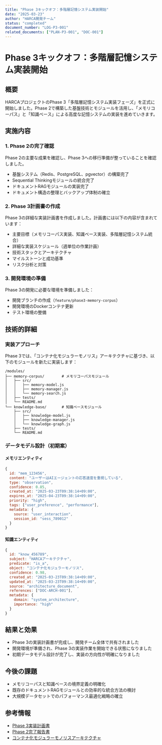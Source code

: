 ```yaml
---
title: "Phase 3キックオフ：多階層記憶システム実装開始"
date: "2025-03-23"
author: "HARCA開発チーム"
status: "completed"
document_number: "LOG-P3-001"
related_documents: ["PLAN-P3-001", "DOC-001"]
---
```


# Phase 3キックオフ：多階層記憶システム実装開始

## 概要

HARCAプロジェクトのPhase 3「多階層記憶システム実装フェーズ」を正式に開始しました。Phase 2で構築した基盤技術とモジュールを活用し、「メモリコーパス」と「知識ベース」による高度な記憶システムの実装を進めていきます。

## 実施内容

### 1. Phase 2の完了確認

Phase 2の主要な成果を確認し、Phase 3への移行準備が整っていることを確認しました。

- 基盤システム（Redis、PostgreSQL、pgvector）の構築完了
- Sequential Thinkingモジュールの統合完了
- ドキュメントRAGモジュールの実装完了
- ドキュメント構造の整理とバックアップ体制の確立

### 2. Phase 3計画書の作成

Phase 3の詳細な実装計画書を作成しました。計画書には以下の内容が含まれています：

- 主要目標（メモリコーパス実装、知識ベース実装、多階層記憶システム統合）
- 詳細な実装スケジュール（週単位の作業計画）
- 技術スタックとアーキテクチャ
- マイルストーンと成功基準
- リスク分析と対策

### 3. 開発環境の準備

Phase 3の開発に必要な環境を準備しました：

- 開発ブランチの作成（`feature/phase3-memory-corpus`）
- 開発環境のDockerコンテナ更新
- テスト環境の整備

## 技術的詳細

### 実装アプローチ

Phase 3では、「コンテナ化モジュラーモノリス」アーキテクチャに基づき、以下のモジュールを新たに実装します：

```
/modules/
├── memory-corpus/        # メモリコーパスモジュール
│   ├── src/
│   │   ├── memory-model.js
│   │   ├── memory-manager.js
│   │   └── memory-search.js
│   ├── tests/
│   └── README.md
└── knowledge-base/       # 知識ベースモジュール
    ├── src/
    │   ├── knowledge-model.js
    │   ├── knowledge-manager.js
    │   └── knowledge-graph.js
    ├── tests/
    └── README.md
```

### データモデル設計（初期案）

#### メモリエンティティ

```javascript
{
  id: "mem_123456",
  content: "ユーザーはAIエージェントの応答速度を重視している",
  type: "observation",
  confidence: 0.85,
  created_at: "2025-03-23T09:38:14+09:00",
  expires_at: "2025-04-23T09:38:14+09:00",
  priority: "high",
  tags: ["user_preference", "performance"],
  metadata: {
    source: "user_interaction",
    session_id: "sess_789012"
  }
}
```

#### 知識エンティティ

```javascript
{
  id: "know_456789",
  subject: "HARCAアーキテクチャ",
  predicate: "is_a",
  object: "コンテナ化モジュラーモノリス",
  confidence: 0.98,
  created_at: "2025-03-23T09:38:14+09:00",
  updated_at: "2025-03-23T09:38:14+09:00",
  source: "architecture_document",
  references: ["DOC-ARCH-001"],
  metadata: {
    domain: "system_architecture",
    importance: "high"
  }
}
```

## 結果と効果

- Phase 3の実装計画書が完成し、開発チーム全体で共有されました
- 開発環境が準備され、Phase 3の実装作業を開始できる状態になりました
- 初期データモデル設計が完了し、実装の方向性が明確になりました

## 今後の課題

- メモリコーパスと知識ベースの境界定義の明確化
- 既存のドキュメントRAGモジュールとの効率的な統合方法の検討
- 大規模データセットでのパフォーマンス最適化戦略の確立

## 参考情報

- [Phase 3実装計画書](/documents/development-phases/phase3/phase3-implementation-plan.md)
- [Phase 2完了報告書](/documents/development-phases/phase2/phase2-summary-report.md)
- [コンテナ化モジュラーモノリスアーキテクチャ](/documents/architecture/containerized-modular-monolith.md)

